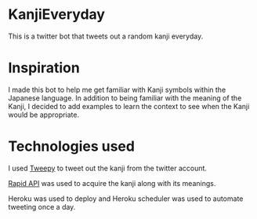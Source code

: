 # KanjiEveryday

This is a twitter bot that tweets out a random kanji everyday.

# Inspiration

I made this bot to help me get familiar with Kanji symbols within the Japanese language. In addition to being familiar with the meaning of the Kanji, I decided to add examples to learn the context to see when the Kanji would be appropriate. 

# Technologies used

I used [Tweepy](https://www.tweepy.org/) to tweet out the kanji from the twitter account. 

[Rapid API](https://rapidapi.com/KanjiAlive/api/learn-to-read-and-write-japanese-kanji?endpoint=55c74eb1e4b0fa5937a107c8) was used to acquire the kanji along with its meanings.

Heroku was used to deploy and Heroku scheduler was used to automate tweeting once a day.  